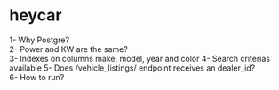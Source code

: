# heycar

1- Why Postgre?  
2- Power and KW are the same?  
3- Indexes on columns make, model, year and color 
4- Search criterias available 
5- Does /vehicle_listings/ endpoint receives an dealer_id?  
6- How to run?